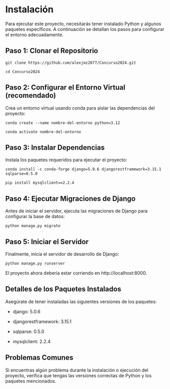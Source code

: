 # Instalación
Para ejecutar este proyecto, necesitarás tener instalado Python y algunos paquetes específicos. A continuación se detallan los pasos para configurar el entorno adecuadamente.

## Paso 1: Clonar el Repositorio
```
git clone https://github.com/alexjmz2077/Concurso2024.git
```

```
cd Concurso2024
```

## Paso 2: Configurar el Entorno Virtual (recomendado)
Crea un entorno virtual usando conda para aislar las dependencias del proyecto:
```
conda create --name nombre-del-entorno python=3.12
```

```
conda activate nombre-del-entorno
```


## Paso 3: Instalar Dependencias
Instala los paquetes requeridos para ejecutar el proyecto:
```
conda install -c conda-forge django=5.0.6 djangorestframework=3.15.1 sqlparse=0.5.0
```

```
pip install mysqlclient==2.2.4
```

## Paso 4: Ejecutar Migraciones de Django
Antes de iniciar el servidor, ejecuta las migraciones de Django para configurar la base de datos:
```
python manage.py migrate
```

## Paso 5: Iniciar el Servidor
Finalmente, inicia el servidor de desarrollo de Django:
```
python manage.py runserver
```
El proyecto ahora debería estar corriendo en http://localhost:8000.

## Detalles de los Paquetes Instalados
Asegúrate de tener instaladas las siguientes versiones de los paquetes:

- django: 5.0.6
* djangorestframework: 3.15.1
+ sqlparse: 0.5.0
- mysqlclient: 2.2.4

## Problemas Comunes
Si encuentras algún problema durante la instalación o ejecución del proyecto, verifica que tengas las versiones correctas de Python y los paquetes mencionados.
